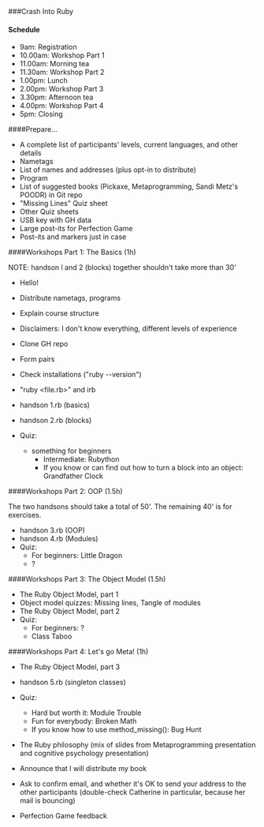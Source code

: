 ###Crash Into Ruby

#### Schedule

* 9am: Registration
* 10.00am: Workshop Part 1
* 11.00am: Morning tea
* 11.30am: Workshop Part 2
* 1.00pm: Lunch
* 2.00pm: Workshop Part 3
* 3.30pm: Afternoon tea
* 4.00pm: Workshop Part 4
* 5pm: Closing

####Prepare...

* A complete list of participants' levels, current languages, and other details
* Nametags
* List of names and addresses (plus opt-in to distribute)
* Program
* List of suggested books (Pickaxe, Metaprogramming, Sandi Metz's POODR) in Git repo
* "Missing Lines" Quiz sheet
* Other Quiz sheets
* USB key with GH data
* Large post-its for Perfection Game
* Post-its and markers just in case

####Workshops Part 1: The Basics (1h)

NOTE: handson l and 2 (blocks) together shouldn't take more than 30'

* Hello!
* Distribute nametags, programs
* Explain course structure
* Disclaimers: I don't know everything, different levels of experience
* Clone GH repo
* Form pairs
* Check installations ("ruby --version")
* "ruby <file.rb>" and irb

* handson 1.rb (basics)
* handson 2.rb (blocks)
* Quiz:
  * something for beginners
	* Intermediate: Rubython
	* If you know or can find out how to turn a block into an object: Grandfather Clock

####Workshops Part 2: OOP (1.5h)

The two handsons should take a total of 50'. The remaining 40' is for exercises.

* handson 3.rb (OOP)
* handson 4.rb (Modules)
* Quiz:
	* For beginners: Little Dragon
	* ?

####Workshops Part 3: The Object Model (1.5h)

* The Ruby Object Model, part 1
* Object model quizzes: Missing lines, Tangle of modules
* The Ruby Object Model, part 2
* Quiz:
	* For beginners: ?
	* Class Taboo

####Workshops Part 4: Let's go Meta! (1h)

* The Ruby Object Model, part 3
* handson 5.rb (singleton classes)
* Quiz:
	* Hard but worth it: Module Trouble
	* Fun for everybody: Broken Math
	* If you know how to use method_missing(): Bug Hunt

* The Ruby philosophy (mix of slides from Metaprogramming presentation and cognitive psychology presentation)

* Announce that I will distribute my book
* Ask to confirm email, and whether it's OK to send your address to the other participants (double-check Catherine in particular, because her mail is bouncing)
* Perfection Game feedback
